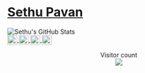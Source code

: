  # <a href="https://www.linkedin.com/in/sethu-pavan-412582149/">Sethu Pavan</a> 
 
 <img align='centre' src="https://github-readme-stats.vercel.app/api?username=sethupavan12&&show_icons=true&theme=radical&line_height=27&v=5" alt="Sethu's GitHub Stats" />
 <div>
   <a href="https://twitter.com/sethupavan12">
    <img align="center" alt="Sethu's Twitter" width="22px" src="https://cdn.jsdelivr.net/npm/simple-icons@v3/icons/twitter.svg" />
  </a>
  <a href="https://www.linkedin.com/in/sethu-pavan-412582149">
    <img align="center" alt="Sethu's Linkdein" width="22px" src="https://cdn.jsdelivr.net/npm/simple-icons@v3/icons/linkedin.svg" />
  </a>
  <a href="https://github.com/sethupavan12">
    <img align="center" alt="Sethu's Github" width="22px" src="https://cdn.jsdelivr.net/npm/simple-icons@v3/icons/github.svg" />
  </a>

  <a href="https://www.facebook.com/sethupavan.space.guy">
    <img align="center" alt="Sethu's Facebook" width="22px" src="https://cdn.jsdelivr.net/npm/simple-icons@v3/icons/facebook.svg" />
  </a>

</div>

  



<p align="center"> 
  Visitor count<br>
  <img src="https://profile-counter.glitch.me/sethupavan12/count.svg" />
</p>


